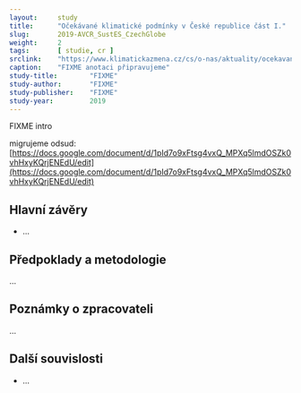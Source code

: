 ```yaml
---
layout:     study
title:      "Očekávané klimatické podmínky v České republice část I."
slug:       2019-AVCR_SustES_CzechGlobe
weight:     2
tags:       [ studie, cr ]
srclink:    "https://www.klimatickazmena.cz/cs/o-nas/aktuality/ocekavane-klimaticke-podminky-v-ceske-republice-cast-i-zmena-zakladnich-parametru/"
caption:    "FIXME anotaci připravujeme"
study-title:        "FIXME"
study-author:       "FIXME"
study-publisher:    "FIXME"
study-year:         2019
---
```


FIXME intro

migrujeme odsud: [https://docs.google.com/document/d/1pId7o9xFtsg4vxQ_MPXq5lmdOSZk0vhHxyKQrjENEdU/edit](https://docs.google.com/document/d/1pId7o9xFtsg4vxQ_MPXq5lmdOSZk0vhHxyKQrjENEdU/edit)

## Hlavní závěry

* ...


## Předpoklady a metodologie

...

## Poznámky o zpracovateli

...

## Další souvislosti

* ...
